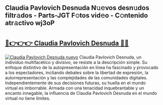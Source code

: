 ## Claudia Pavlovich Desnuda N𝚞𝚎vos desn𝚞dos filtr𝚊dos - Parts-JGT F𝚘tos vid𝚎o - C𝚘ntenido atr𝚊ctivo wj3oP

# <h2><a href="http://mb3hfc.tromn.icu/?c=Claudia+Pavlovich+Desnuda">🔗👉👉👉 Claudia Pavlovich Desnuda 🔗🔗</a></h2>

[![Claudia Pavlovich Desnuda nuevo](https://i.imgur.com/pEAQMta.gif)](http://mb3hfc.tromn.icu/?c=Claudia+Pavlovich+Desnuda)
Claudia Pavlovich Desnuda, un individuo multifacético y divisivo, se resiste a la descripción simple. Su enfoque distintivo de la autopresentación en línea ha fascinado y provocado a los espectadores, incitando debates sobre la libertad de expresión, la autorrepresentación y las complejidades de las comunidades digitales. Independientemente de sus decisiones futuras, su huella en el mundo virtual es imborrable. Armada con una tenacidad inquebrantable y un encanto innegable, la influencia de Claudia Pavlovich Desnuda en el mundo virtual no tiene límites.
